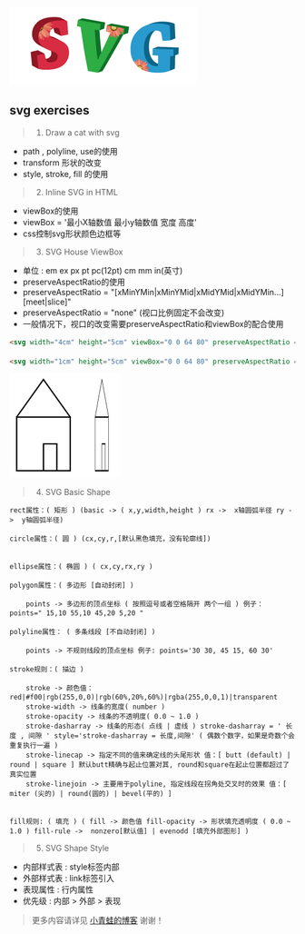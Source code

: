 ![svg](/images/svg.png)

## svg exercises

> 1. Draw a cat with svg

* path , polyline, use的使用
* transform 形状的改变
* style, stroke, fill 的使用


> 2. Inline SVG in HTML

* viewBox的使用 
* viewBox = '最小X轴数值 最小y轴数值 宽度 高度'
* css控制svg形状颜色边框等

> 3. SVG House ViewBox

* 单位 : em ex px pt pc(12pt) cm mm in(英寸)
* preserveAspectRatio的使用
* preserveAspectRatio = "[xMinYMin|xMinYMid|xMidYMid|xMidYMin...] [meet|slice]"
* preserveAspectRatio = "none" (视口比例固定不会改变)
* 一般情况下，视口的改变需要preserveAspectRatio和viewBox的配合使用

```html
<svg width="4cm" height="5cm" viewBox="0 0 64 80" preserveAspectRatio = "none">//...</svg>

<svg width="1cm" height="5cm" viewBox="0 0 64 80" preserveAspectRatio = "none">//...</svg>
```
![svg](/images/preserveAspectRatio.png)


> 4. SVG Basic Shape

```
rect属性：( 矩形 ) (basic -> ( x,y,width,height ) rx ->  x轴圆弧半径 ry ->  y轴圆弧半径)

circle属性：( 圆 ) (cx,cy,r,[默认黑色填充，没有轮廓线])


ellipse属性：( 椭圆 ) ( cx,cy,rx,ry )

polygon属性：( 多边形 [自动封闭] )
	
	points -> 多边形的顶点坐标 ( 按照逗号或者空格隔开 两个一组 ) 例子：points=" 15,10 55,10 45,20 5,20 "

polyline属性： ( 多条线段 [不自动封闭] )

	points -> 不规则线段的顶点坐标 例子: points='30 30, 45 15, 60 30'
		
stroke规则：( 描边 )

	stroke -> 颜色值：red|#f00|rgb(255,0,0)|rgb(60%,20%,60%)|rgba(255,0,0,1)|transparent
	stroke-width -> 线条的宽度( number )
	stroke-opacity -> 线条的不透明度( 0.0 ~ 1.0 )
	stroke-dasharray -> 线条的形态( 点线 | 虚线 ) stroke-dasharray = ' 长度 , 间隙 ' style='stroke-dasharray = 长度,间隙' ( 偶数个数字，如果是奇数个会重复执行一遍 )
	stroke-linecap -> 指定不同的值来确定线的头尾形状 值：[ butt (default) | round | square ] 默认butt精确与起止位置对其, round和square在起止位置都超过了真实位置	
	stroke-linejoin -> 主要用于polyline, 指定线段在拐角处交叉时的效果 值：[ miter (尖的) | round(圆的) | bevel(平的) ]


fill规则: ( 填充 ) ( fill -> 颜色值 fill-opacity -> 形状填充透明度 ( 0.0 ~ 1.0 ) fill-rule ->  nonzero[默认值] | evenodd [填充外部图形] )
``` 


> 5. SVG Shape Style

* 内部样式表 : style标签内部
* 外部样式表 : link标签引入
* 表现属性 : 行内属性
* 优先级 : 内部 > 外部 > 表现


> 更多内容请详见 [小青蛙的博客](http://blog.sina.com.cn/riversfrog "小青蛙的博客") 谢谢！
